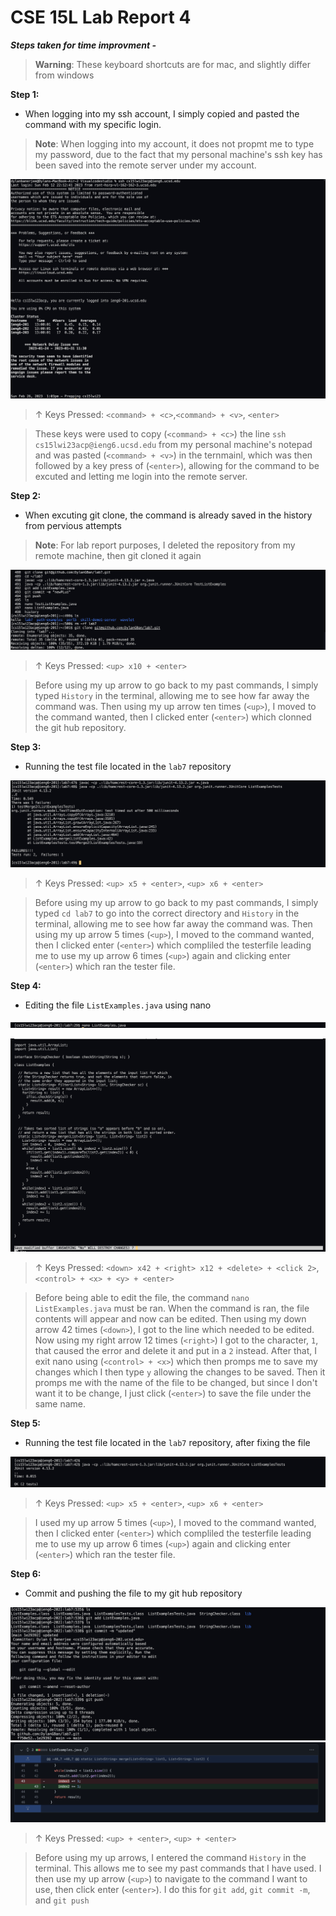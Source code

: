 # CSE 15L Lab Report 4

***Steps taken for time improvment -***

>__Warning__: These keyboard shortcuts are for mac, and slightly differ from windows

**Step 1:**

- When logging into my ssh account, I simply copied and pasted the command with my specific login.

>__Note__: When logging into my account, it does not propmt me to type my password, due to the fact that my personal 
machine's ssh key has been saved into the remote server under my account.

![](Screenshot%202023-02-26%20at%201.04.19%20PM.png)

> &uarr; Keys Pressed: `<command> + <c>`,`<command> + <v>`, `<enter>`

> These keys were used to copy (`<command> + <c>`) the line `ssh cs15lwi23acp@ieng6.ucsd.edu` from my personal machine's notepad and 
was pasted (`<command> + <v>`) in the ternmainl, which was then followed by a key press of (`<enter>`), allowing for the command to be excuted 
and letting me login into the remote server.

**Step 2:**

- When excuting git clone, the command is already saved in the history from pervious attempts

>__Note__: For lab report purposes, I deleted the repository from my remote machine, then git cloned it again

![](Screenshot%202023-02-26%20at%201.22.32%20PM.png)

> &uarr; Keys Pressed: `<up> x10 + <enter>`

> Before using my up arrow to go back to my past commands, I simply typed `History` in the terminal, allowing me to see how far 
away the command was. Then using my up arrow ten times (`<up>`), I moved to the command wanted, then I clicked enter (`<enter>`) which clonned the git hub repository.

**Step 3:** 

- Running the test file located in the `lab7` repository

![](Screenshot%202023-02-26%20at%202.57.52%20PM.png)

> &uarr; Keys Pressed: `<up> x5 + <enter>`, `<up> x6 + <enter>`

> Before using my up arrow to go back to my past commands, I simply typed `cd lab7` to go into the correct directory and `History` in the terminal, allowing me to see how far away the command was. Then using my up arrow 5 times (`<up>`), I moved to the command wanted, then I clicked enter (`<enter>`) which compliled the testerfile leading me to use my up arrow 6 times (`<up>`) again and clicking enter (`<enter>`) which ran the tester file. 

**Step 4:** 

- Editing the file `ListExamples.java` using nano

![](Screenshot%202023-02-26%20at%202.18.40%20PM.png)

![](Screenshot%202023-02-26%20at%202.16.48%20PM.png)

> &uarr; Keys Pressed: `<down> x42 + <right> x12 + <delete> + <click 2>`, `<control> + <x> + <y> + <enter>` 

> Before being able to edit the file, the command `nano ListExamples.java` must be ran. When the command is ran, the file contents will appear and 
now can be edited. Then using my down arrow 42 times (`<down>`), I got to the line which needed to be edited. Now using my right arrow 12 times 
(`<right>`) I got to the character, `1`, that caused the error and delete it and put in a `2` instead. After that, I exit nano using (`<control> + <x>`)
which then promps me to save my changes which I then type `y` allowing the changes to be saved. Then it promps me with the name of the file to be changed, but since I don't want it to be change, I just click (`<enter>`) to save the file under the same name.

**Step 5:** 

- Running the test file located in the `lab7` repository, after fixing the file

![](Screenshot%202023-02-26%20at%202.56.38%20PM.png)

> &uarr; Keys Pressed: `<up> x5 + <enter>`, `<up> x6 + <enter>`
 
> I used my up arrow 5 times (`<up>`), I moved to the command wanted, then I clicked enter (`<enter>`) which compliled the testerfile leading me to use my up arrow 6 times (`<up>`) again and clicking enter (`<enter>`) which ran the tester file. 

**Step 6:**

- Commit and pushing the file to my git hub repository

![](Screenshot%202023-02-26%20at%204.38.21%20PM.png)
![](Screenshot%202023-02-26%20at%204.37.59%20PM.png)

> &uarr; Keys Pressed: `<up> + <enter>`, `<up> + <enter>`

> Before using my up arrows, I entered the command `History` in the terminal. This allows me to see my past commands that I have used. I then use my up arrow (`<up>`) to navigate to the command I want to use, then click enter (`<enter>`). I do this for `git add`, `git commit -m`, and `git push`
 


